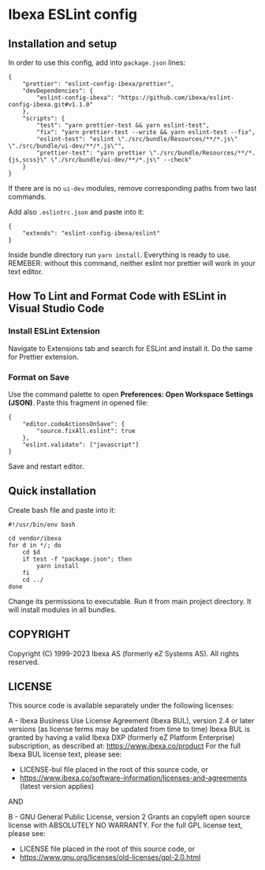 # Ibexa ESLint config

## Installation and setup
In order to use this config, add into `package.json` lines:
```
{
    "prettier": "eslint-config-ibexa/prettier",
    "devDependencies": {
        "eslint-config-ibexa": "https://github.com/ibexa/eslint-config-ibexa.git#v1.1.0"
    },
    "scripts": {
        "test": "yarn prettier-test && yarn eslint-test",
        "fix": "yarn prettier-test --write && yarn eslint-test --fix",
        "eslint-test": "eslint \"./src/bundle/Resources/**/*.js\" \"./src/bundle/ui-dev/**/*.js\"",
        "prettier-test": "yarn prettier \"./src/bundle/Resources/**/*.{js,scss}\" \"./src/bundle/ui-dev/**/*.js\" --check"
    }
}

```
If there are is no `ui-dev` modules, remove corresponding paths from two last commands.

Add also `.eslintrc.json` and paste into it:
```
{
    "extends": "eslint-config-ibexa/eslint"
}
```

Inside bundle directory run `yarn install`. Everything is ready to use.
REMEBER: without this command, neither eslint nor prettier will work in your text editor.

## How To Lint and Format Code with ESLint in Visual Studio Code

### Install ESLint Extension
Navigate to Extensions tab and search for ESLint and install it. Do the same for Prettier extension.

### Format on Save
Use the command palette to open **Preferences: Open Workspace Settings (JSON)**. Paste this fragment in opened file:
```
{
    "editor.codeActionsOnSave": {
        "source.fixAll.eslint": true
    },
    "eslint.validate": ["javascript"]
}
```
Save and restart editor.

## Quick installation
Create bash file and paste into it:
```
#!/usr/bin/env bash

cd vendor/ibexa
for d in */; do
    cd $d
    if test -f "package.json"; then
        yarn install
    fi
    cd ../
done
```
Change its permissions to executable. Run it from main project directory.
It will install modules in all bundles.

## COPYRIGHT
Copyright (C) 1999-2023 Ibexa AS (formerly eZ Systems AS). All rights reserved.

## LICENSE
This source code is available separately under the following licenses:

A - Ibexa Business Use License Agreement (Ibexa BUL),
version 2.4 or later versions (as license terms may be updated from time to time)
Ibexa BUL is granted by having a valid Ibexa DXP (formerly eZ Platform Enterprise) subscription,
as described at: https://www.ibexa.co/product
For the full Ibexa BUL license text, please see:
- LICENSE-bul file placed in the root of this source code, or
- https://www.ibexa.co/software-information/licenses-and-agreements (latest version applies)

AND

B - GNU General Public License, version 2
Grants an copyleft open source license with ABSOLUTELY NO WARRANTY. For the full GPL license text, please see:
- LICENSE file placed in the root of this source code, or
- https://www.gnu.org/licenses/old-licenses/gpl-2.0.html
